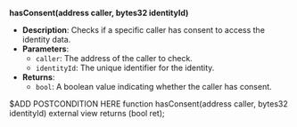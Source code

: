 **hasConsent(address caller, bytes32 identityId)**
- **Description**: Checks if a specific caller has consent to access the identity data.
- **Parameters**:
    - `caller`: The address of the caller to check.
    - `identityId`: The unique identifier for the identity.
- **Returns**:
    - `bool`: A boolean value indicating whether the caller has consent.

$ADD POSTCONDITION HERE
function hasConsent(address caller, bytes32 identityId) external view returns (bool ret);